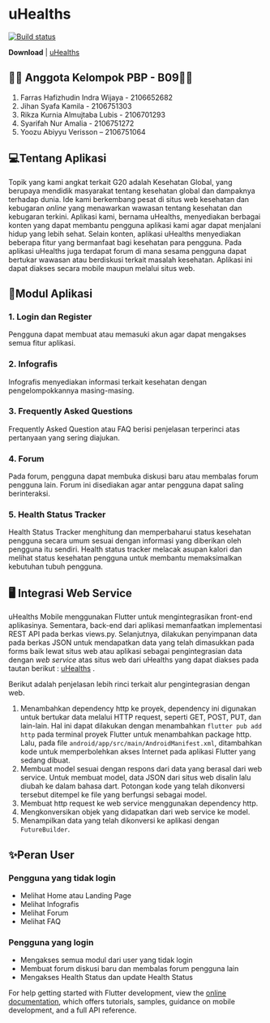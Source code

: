 # uHealths
[![Build status](https://build.appcenter.ms/v0.1/apps/5af80e3d-efeb-4b43-8438-506efc705564/branches/main/badge)](https://appcenter.ms)

**Download** |
[uHealths](https://install.appcenter.ms/orgs/pbp-b09/apps/uhealths/distribution_groups/b09-uhealths-flutter)

## 👨‍💻 Anggota Kelompok PBP - B09👩‍💻
1. Farras Hafizhudin Indra Wijaya - 2106652682
2. Jihan Syafa Kamila - 2106751303
3. Rikza Kurnia Almujtaba Lubis - 2106701293
4. Syarifah Nur Amalia - 2106751272
5. Yoozu Abiyyu Verisson – 2106751064

 
## 💻Tentang Aplikasi 
Topik yang kami angkat terkait G20 adalah Kesehatan Global, yang berupaya mendidik masyarakat tentang kesehatan global dan dampaknya terhadap dunia. Ide kami berkembang pesat di situs web kesehatan dan kebugaran _online_ yang menawarkan wawasan tentang kesehatan dan kebugaran terkini. Aplikasi kami, bernama uHealths, menyediakan berbagai konten yang dapat membantu pengguna aplikasi kami agar dapat menjalani hidup yang lebih sehat. Selain konten, aplikasi uHealths menyediakan beberapa fitur yang bermanfaat bagi kesehatan para pengguna. Pada aplikasi uHealths juga terdapat forum di mana sesama pengguna dapat bertukar wawasan atau berdiskusi terkait masalah kesehatan. Aplikasi ini dapat diakses secara mobile maupun melalui situs web.
 
## 📃Modul Aplikasi
### 1. Login dan Register 
Pengguna dapat membuat atau memasuki akun agar dapat mengakses semua fitur aplikasi.
### 2. Infografis 
Infografis menyediakan informasi terkait kesehatan dengan pengelompokkannya masing-masing.
### 3. Frequently Asked Questions 
Frequently Asked Question atau FAQ berisi penjelasan terperinci atas pertanyaan yang sering diajukan.
### 4. Forum 
Pada forum, pengguna dapat membuka diskusi baru atau membalas forum pengguna lain. Forum ini disediakan agar antar pengguna dapat saling berinteraksi.
### 5. Health Status Tracker 
Health Status Tracker menghitung dan memperbaharui status kesehatan pengguna secara umum sesuai dengan informasi yang diberikan oleh pengguna itu sendiri. Health status tracker melacak asupan kalori dan melihat status kesehatan pengguna untuk membantu memaksimalkan kebutuhan tubuh pengguna.

## 🖥️ Integrasi Web Service

uHealths Mobile menggunakan Flutter untuk mengintegrasikan front-end aplikasinya. Sementara, back-end dari aplikasi memanfaatkan implementasi REST API pada berkas views.py. Selanjutnya, dilakukan penyimpanan data pada berkas JSON untuk mendapatkan data yang telah dimasukkan pada forms baik lewat situs web atau aplikasi sebagai pengintegrasian data dengan *web service* atas situs web dari uHealths yang dapat diakses pada tautan berikut : [uHealths](https://pbp-midterm-project-b09-production.up.railway.app/uhealths/) .

<p>
Berikut adalah penjelasan lebih rinci terkait alur pengintegrasian dengan web.

1. Menambahkan dependency http ke proyek, dependency ini digunakan untuk bertukar data melalui HTTP request, seperti GET, POST, PUT, dan lain-lain. Hal ini dapat dilakukan dengan menambahkan `flutter pub add http` pada terminal proyek Flutter untuk menambahkan package http. Lalu, pada file `android/app/src/main/AndroidManifest.xml`, ditambahkan kode untuk memperbolehkan akses Internet pada aplikasi Flutter yang sedang dibuat.
2. Membuat model sesuai dengan respons dari data yang berasal dari web service. Untuk membuat model, data JSON dari situs web disalin lalu diubah ke dalam bahasa dart. Potongan kode yang telah dikonversi tersebut ditempel ke file yang berfungsi sebagai model.
3. Membuat http request ke web service menggunakan dependency http.
4. Mengkonversikan objek yang didapatkan dari web service ke model. 
5. Menampilkan data yang telah dikonversi ke aplikasi dengan `FutureBuilder`.
<p>
 
## ✨Peran User

### Pengguna yang tidak login
- Melihat Home atau Landing Page
- Melihat Infografis
- Melihat Forum
- Melihat FAQ

### Pengguna yang login
- Mengakses semua modul dari user yang tidak login
- Membuat forum diskusi baru dan membalas forum pengguna lain
- Mengakses Health Status dan update Health Status

For help getting started with Flutter development, view the
[online documentation](https://docs.flutter.dev/), which offers tutorials,
samples, guidance on mobile development, and a full API reference.
